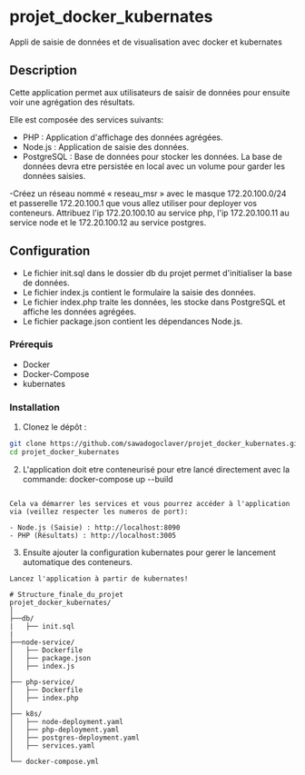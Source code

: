 # projet_docker_kubernates
Appli de saisie de données et de visualisation avec docker et kubernates

## Description

Cette application permet aux utilisateurs de saisir de données pour ensuite voir une agrégation des résultats.

Elle est composée des services suivants:
- PHP : Application d'affichage des données agrégées.
- Node.js : Application de saisie des données.
- PostgreSQL : Base de données pour stocker les données.
La base de données devra etre persistée en local avec un volume pour garder les données saisies.

-Créez un réseau nommé « reseau_msr » avec le masque 172.20.100.0/24 et passerelle 172.20.100.1 que vous allez utiliser pour deployer vos conteneurs. Attribuez l'ip 172.20.100.10 au service php, l'ip 172.20.100.11 au service node et le 172.20.100.12 au service postgres.

## Configuration
- Le fichier init.sql dans le dossier db du projet permet d'initialiser la base de données.
- Le fichier index.js contient le formulaire la saisie des données.
- Le fichier index.php traite les données, les stocke dans PostgreSQL et affiche les données agrégées.
- Le fichier package.json contient les dépendances Node.js.

### Prérequis

- Docker
- Docker-Compose
- kubernates

### Installation

1. Clonez le dépôt :

```sh
git clone https://github.com/sawadogoclaver/projet_docker_kubernates.git
cd projet_docker_kubernates
```
2. L'application doit etre conteneurisé pour etre lancé directement avec la commande: docker-compose up --build
```Le service node et php devront avoir un fichier dockerfile chacun pour compiler l'image du conteneur.

Cela va démarrer les services et vous pourrez accéder à l'application via (veillez respecter les numeros de port):

- Node.js (Saisie) : http://localhost:8090
- PHP (Résultats) : http://localhost:3005

```
3. Ensuite ajouter la configuration kubernates pour gerer le lancement automatique des conteneurs.
``` Utilisez minicube et kubectl pour faire le deploiment.
Lancez l'application à partir de kubernates!

# Structure_finale_du_projet
projet_docker_kubernates/
│
├──db/
|   ├── init.sql
|
├──node-service/
│   ├── Dockerfile
│   ├── package.json
│   ├── index.js
│
├── php-service/
│   ├── Dockerfile
│   ├── index.php
│
├── k8s/
│   ├── node-deployment.yaml
│   ├── php-deployment.yaml
│   ├── postgres-deployment.yaml
│   ├── services.yaml
│
└── docker-compose.yml
